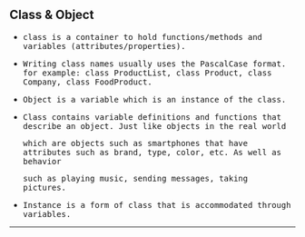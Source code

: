 ## Class & Object

- <samp>class is a container to hold functions/methods and variables (attributes/properties).</samp> 

- <samp>Writing class names usually uses the PascalCase format. for example: class ProductList, class Product, class Company, class FoodProduct.<samp>

- <samp>Object is a variable which is an instance of the class.<samp>

- <samp>Class contains variable definitions and functions that describe an object. Just like objects in the real world<samp> 
 
  <samp>which are objects such as smartphones that have attributes such as brand, type, color, etc. As well as behavior<samp> 
 
  <samp>such as playing music, sending messages, taking pictures.</samp>
  
- <samp>Instance is a form of class that is accommodated through variables.</samp>
      
 ---

   
